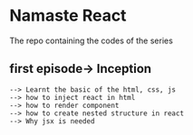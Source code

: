 # Namaste React
The repo containing the codes of the series

## first episode-> Inception
    --> Learnt the basic of the html, css, js
    --> how to inject react in html
    --> how to render component
    --> how to create nested structure in react
    --> Why jsx is needed
